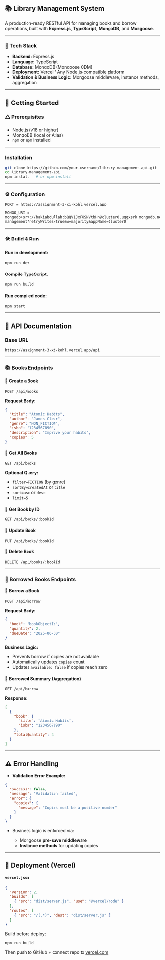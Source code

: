 ## 📚 Library Management System

A production-ready RESTful API for managing books and borrow operations, built with **Express.js**, **TypeScript**, **MongoDB**, and **Mongoose**.

---

### 🧰 Tech Stack

* **Backend:** Express.js
* **Language:** TypeScript
* **Database:** MongoDB (Mongoose ODM)
* **Deployment:** Vercel / Any Node.js-compatible platform
* **Validation & Business Logic:** Mongoose middleware, instance methods, aggregation

---

## 🚀 Getting Started

### 🛆 Prerequisites

* Node.js (v18 or higher)
* MongoDB (local or Atlas)
* `npm` or `npm` installed

---

###  Installation

```bash
git clone https://github.com/your-username/library-management-api.git
cd library-management-api
npm install   # or npm install
```

---

### ⚙️ Configuration

```env
PORT = https://assignment-3-xi-kohl.vercel.app

MONGO_URI = mongodb+srv://bakiabdullah:bQQV1JxFXSNVtbHn@cluster0.uqgxsrk.mongodb.net/library-management?retryWrites=true&w=majority&appName=Cluster0
```

---

### 🛠️ Build & Run

#### Run in development:

```bash
npm run dev
```

#### Compile TypeScript:

```bash
npm run build
```

#### Run compiled code:

```bash
npm start
```

---

## 📘 API Documentation

### Base URL

```
https://assignment-3-xi-kohl.vercel.app/api
```

---

### 📚 Books Endpoints

#### 🔸 Create a Book

```
POST /api/books
```

**Request Body:**

```json
{
  "title": "Atomic Habits",
  "author": "James Clear",
  "genre": "NON_FICTION",
  "isbn": "1234567890",
  "description": "Improve your habits",
  "copies": 5
}
```

#### 🔹 Get All Books

```
GET /api/books
```

**Optional Query:**

* `filter=FICTION` (by genre)
* `sortBy=createdAt` or `title`
* `sort=asc` or `desc`
* `limit=5`

#### 🔹 Get Book by ID

```
GET /api/books/:bookId
```

#### 🔸 Update Book

```
PUT /api/books/:bookId
```

#### 🔻 Delete Book

```
DELETE /api/books/:bookId
```

---

### 📖 Borrowed Books Endpoints

#### 🔸 Borrow a Book

```
POST /api/borrow
```

**Request Body:**

```json
{
  "book": "bookObjectId",
  "quantity": 2,
  "dueDate": "2025-06-30"
}
```

**Business Logic:**

* Prevents borrow if copies are not available
* Automatically updates `copies` count
* Updates `available: false` if copies reach zero

#### 🔹 Borrowed Summary (Aggregation)

```
GET /api/borrow
```

**Response:**

```json
[
  {
    "book": {
      "title": "Atomic Habits",
      "isbn": "1234567890"
    },
    "totalQuantity": 4
  }
]
```

---

## ⚠️ Error Handling

* **Validation Error Example:**

```json
{
  "success": false,
  "message": "Validation failed",
  "error": {
    "copies": {
      "message": "Copies must be a positive number"
    }
  }
}
```

* Business logic is enforced via:

  * Mongoose **pre-save middleware**
  * **Instance methods** for updating copies


---

## 🚀 Deployment (Vercel)

#### `vercel.json`

```json
{
  "version": 2,
  "builds": [
    { "src": "dist/server.js", "use": "@vercel/node" }
  ],
  "routes": [
    { "src": "/(.*)", "dest": "dist/server.js" }
  ]
}
```

Build before deploy:

```bash
npm run build
```

Then push to GitHub + connect repo to [vercel.com](https://vercel.com)


